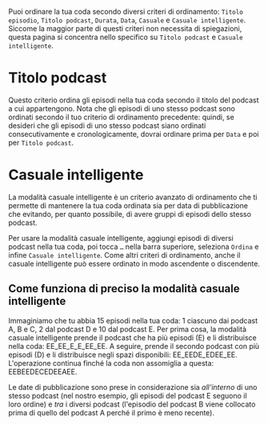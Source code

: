 Puoi ordinare la tua coda secondo diversi criteri di ordinamento: `Titolo episodio`, `Titolo podcast`, `Durata`, `Data`, `Casuale` e `Casuale intelligente`. Siccome la maggior parte di questi criteri non necessita di spiegazioni, questa pagina si concentra nello specifico su `Titolo podcast` e `Casuale intelligente`.

# Titolo podcast

Questo criterio ordina gli episodi nella tua coda secondo il titolo del podcast a cui appartengono. Nota che gli episodi di uno stesso podcast sono ordinati secondo il tuo criterio di ordinamento precedente: quindi, se desideri che gli episodi di uno stesso podcast siano ordinati consecutivamente e cronologicamente, dovrai ordinare prima per `Data` e poi per `Titolo podcast`.

# Casuale intelligente

La modalità casuale intelligente è un criterio avanzato di ordinamento che ti permette di mantenere la tua coda ordinata sia per data di pubblicazione che evitando, per quanto possibile, di avere gruppi di episodi dello stesso podcast.

Per usare la modalità casuale intelligente, aggiungi episodi di diversi podcast nella tua coda, poi tocca `…` nella barra superiore, seleziona `Ordina` e infine `Casuale intelligente`. Come altri criteri di ordinamento, anche il casuale intelligente può essere ordinato in modo ascendente o discendente.

## Come funziona di preciso la modalità casuale intelligente

Immaginiamo che tu abbia 15 episodi nella tua coda: 1 ciascuno dai podcast A, B e C, 2 dal podcast D e 10 dal podcast E. Per prima cosa, la modalità casuale intelligente prende il podcast che ha più episodi (E) e li distribuisce nella coda: EE_EE_E_E_EE_EE. A seguire, prende il secondo podcast con più episodi (D) e li distribuisce negli spazi disponibili: EE_EEDE_EDEE_EE. L'operazione continua finché la coda non assomiglia a questa: EEBEEDECEDEEAEE.

Le date di pubblicazione sono prese in considerazione sia *all'interno* di uno stesso podcast (nel nostro esempio, gli episodi del podcast E seguono il loro ordine) e *tra* i diversi podcast (l'episodio del podcast B viene collocato prima di quello del podcast A perché il primo è meno recente).
